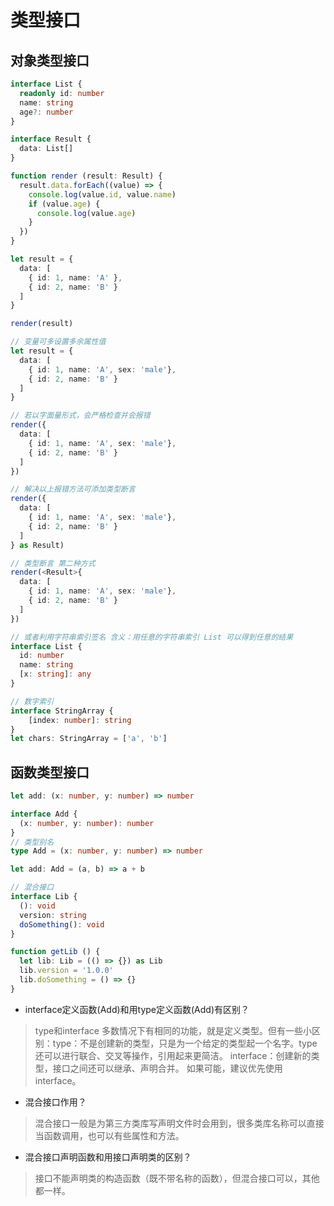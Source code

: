 # 类型接口

## 对象类型接口

```ts
interface List {
  readonly id: number
  name: string
  age?: number
}

interface Result {
  data: List[]
}

function render (result: Result) {
  result.data.forEach((value) => {
    console.log(value.id, value.name)
    if (value.age) {
      console.log(value.age)
    }
  })
}

let result = {
  data: [
    { id: 1, name: 'A' },
    { id: 2, name: 'B' }
  ]
}

render(result)

// 变量可多设置多余属性值
let result = {
  data: [
    { id: 1, name: 'A', sex: 'male'},
    { id: 2, name: 'B' }
  ]
}

// 若以字面量形式，会严格检查并会报错
render({
  data: [
    { id: 1, name: 'A', sex: 'male'},
    { id: 2, name: 'B' }
  ]
})

// 解决以上报错方法可添加类型断言
render({
  data: [
    { id: 1, name: 'A', sex: 'male'},
    { id: 2, name: 'B' }
  ]
} as Result)

// 类型断言 第二种方式
render(<Result>{
  data: [
    { id: 1, name: 'A', sex: 'male'},
    { id: 2, name: 'B' }
  ]
})

// 或者利用字符串索引签名 含义：用任意的字符串索引 List 可以得到任意的结果
interface List {
  id: number
  name: string
  [x: string]: any
}

// 数字索引
interface StringArray {
    [index: number]: string
}
let chars: StringArray = ['a', 'b']

```

## 函数类型接口

```ts
let add: (x: number, y: number) => number

interface Add {
  (x: number, y: number): number
}
// 类型别名
type Add = (x: number, y: number) => number

let add: Add = (a, b) => a + b

// 混合接口
interface Lib {
  (): void
  version: string
  doSomething(): void
}

function getLib () {
  let lib: Lib = (() => {}) as Lib
  lib.version = '1.0.0'
  lib.doSomething = () => {}
}
```

* interface定义函数(Add)和用type定义函数(Add)有区别？

> type和interface 多数情况下有相同的功能，就是定义类型。但有一些小区别：type：不是创建新的类型，只是为一个给定的类型起一个名字。type还可以进行联合、交叉等操作，引用起来更简洁。
interface：创建新的类型，接口之间还可以继承、声明合并。
如果可能，建议优先使用 interface。

* 混合接口作用？

> 混合接口一般是为第三方类库写声明文件时会用到，很多类库名称可以直接当函数调用，也可以有些属性和方法。

* 混合接口声明函数和用接口声明类的区别？

> 接口不能声明类的构造函数（既不带名称的函数），但混合接口可以，其他都一样。
